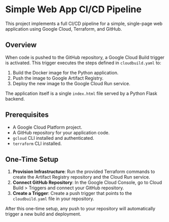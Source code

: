 # Simple Web App CI/CD Pipeline

This project implements a full CI/CD pipeline for a simple, single-page web application using Google Cloud, Terraform, and GitHub.

## Overview

When code is pushed to the GitHub repository, a Google Cloud Build trigger is activated. This trigger executes the steps defined in `cloudbuild.yaml` to:
1.  Build the Docker image for the Python application.
2.  Push the image to Google Artifact Registry.
3.  Deploy the new image to the Google Cloud Run service.

The application itself is a single `index.html` file served by a Python Flask backend.

## Prerequisites

-   A Google Cloud Platform project.
-   A GitHub repository for your application code.
-   `gcloud` CLI installed and authenticated.
-   `terraform` CLI installed.

## One-Time Setup

1.  **Provision Infrastructure**: Run the provided Terraform commands to create the Artifact Registry repository and the Cloud Run service.
2.  **Connect GitHub Repository**: In the Google Cloud Console, go to Cloud Build > Triggers and connect your GitHub repository.
3.  **Create a Trigger**: Create a push trigger that points to the `cloudbuild.yaml` file in your repository.

After this one-time setup, any push to your repository will automatically trigger a new build and deployment.